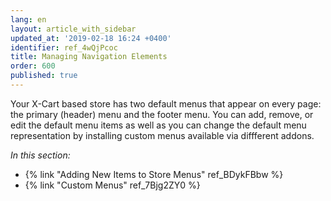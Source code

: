 ```yaml
---
lang: en
layout: article_with_sidebar
updated_at: '2019-02-18 16:24 +0400'
identifier: ref_4wQjPcoc
title: Managing Navigation Elements
order: 600
published: true
---
```

Your X-Cart based store has two default menus that appear on every page: the primary (header) menu and the footer menu. You can add, remove, or edit the default menu items as well as you can change the default menu representation by installing custom menus available via diffferent addons.

_In this section:_

*  {% link "Adding New Items to Store Menus" ref_BDykFBbw %}
*  {% link "Custom Menus" ref_7Bjg2ZY0 %}
